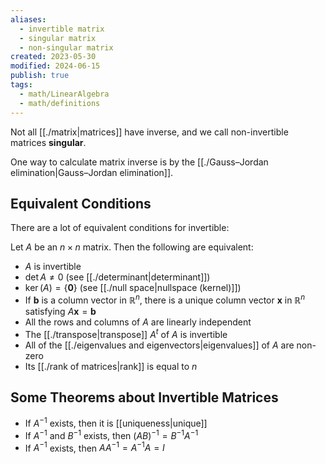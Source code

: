 ```yaml
---
aliases:
  - invertible matrix
  - singular matrix
  - non-singular matrix
created: 2023-05-30
modified: 2024-06-15
publish: true
tags:
  - math/LinearAlgebra
  - math/definitions
---
```

Not all [[./matrix|matrices]] have inverse, and we call non-invertible matrices **singular**.

One way to calculate matrix inverse is by the [[./Gauss–Jordan elimination|Gauss–Jordan elimination]]. 

## Equivalent Conditions
There are a lot of equivalent conditions for invertible:

Let $A$ be an $n×n$ matrix. Then the following are equivalent:
- $A$ is invertible
- $\det{A} \neq 0$ (see [[./determinant|determinant]])
- $\ker(A) = \{ \mathbf{0} \}$ (see [[./null space|nullspace (kernel)]])
- If $\mathbf{b}$ is a column vector in $\mathbb{R}^n$, there is a unique column vector $\mathbf{x}$ in $\mathbb{R}^n$ satisfying $A\mathbf{x} = \mathbf{b}$
- All the rows and columns of $A$ are linearly independent
- The [[./transpose|transpose]] $A^t$ of $A$ is invertible
- All of the [[./eigenvalues and eigenvectors|eigenvalues]] of $A$ are non-zero
- Its [[./rank of matrices|rank]] is equal to $n$

## Some Theorems about Invertible Matrices
- If $A^{-1}$ exists, then it is [[uniqueness|unique]]
- If $A^{-1}$ and $B^{-1}$ exists, then $(AB)^{-1} = B^{-1} A^{-1}$
- If $A^{-1}$ exists, then $AA^{-1} = A^{-1}A = I$